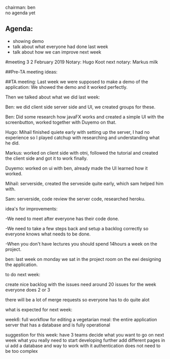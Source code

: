chairman: ben  
no agenda yet
## Agenda:
- showing demo
- talk about what everyone had done last week
- talk about how we can improve next week

#meeting 3
2 February 2019
Notary: Hugo Koot
next notary: Markus milk

##Pre-TA meeting ideas:

##TA meeting:
Last week we were supposed to make a demo of the application:
We showed the demo and it worked perfectly.

Then we talked about what we did last week:

Ben: we did client side server side and UI, we created groups for these.

Ben: Did some research how javaFX works and created a simple UI with the screenbutton, worked together with Duyemo on that.

Hugo: Mihail finished quiete early with setting up the server, I had no experience so I played catchup with researching and understanding what he did.

Markus: worked on client side with otni, followed the tutorial and created the client side and got it to work finally.

Duyemo: worked on ui with ben, already made the UI learned how it worked.

Mihail: serverside, created the serveside quite early, which sam helped him with.

Sam: serverside, code review the server code, researched heroku.


idea's for improvements:

-We need to meet after everyone has their code done.

-We need to take a few steps back and setup a backlog correctly so everyone knows what needs to be done.

-When you don't have lectures you should spend 14hours a week on the project.

ben: last week on monday we sat in the project room on the ewi designing the application.


to do next week:

create nice backlog with the issues
need around 20 issues for the week everyone does 2 or 3

there will be a lot of merge requests so everyone has to do quite alot

what is expected for next week:

week6: full workflow for editing a vegetarian meal: the entire application
server that has a database and is fully operational

suggestion for this week: have 3 teams decide what you want to go on next week what you really need to start developing further
add different pages in ui
add a database and way to work with it
authentication does not need to be too complex


